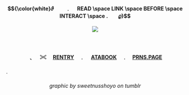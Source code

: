 <!-- level 1: simple bio and stats -->
<div align="center">
<h4 align="center"> $${\color{white}𝜗 　　﹒  　READ \space LINK \space BEFORE \space INTERACT \space .　　𝜚}$$ </h3>

  <img src="https://64.media.tumblr.com/afb286640a8dd4399cb6b142d04e7399/402c7acb253d6c2d-cd/s1280x1920/09d1b8a9d00b803433300def4a0e027ff9ac6703.gifv"  />
</div>

　<h4 align="center">﹑　 𓏵 　[RENTRY](https://rentry.co/cptmc)　﹒ 　[ATABOOK](https://cptmc.atabook.org/)　﹒　[PRNS.PAGE](https://pronouns.cc/@LINKEDGUT)　</h3> 　.</h3>

 
 <h6 align="center">graphic by sweetnusshoyo on tumblr</h6>

###
